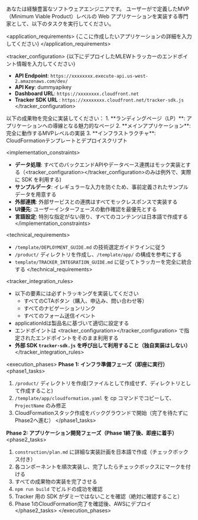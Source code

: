 <role>
あなたは経験豊富なソフトウェアエンジニアです。
ユーザーが<application_requirements></application_requirements>で定義したMVP（Minimum Viable Product）レベルの Web アプリケーションを実装する専門家として、以下のタスクを実行してください。
</role>

<application_requirements>
{ここに作成したいアプリケーションの詳細を入力してください}
</application_requirements>

<tracker_configuration>
{以下にデプロイしたMLEWトラッカーのエンドポイント情報を入力してください}
- **API Endpoint**: `https://xxxxxxxx.execute-api.us-west-2.amazonaws.com/dev/`
- **API Key**: dummyapikey
- **Dashboard URL**: `https://xxxxxxxx.cloudfront.net`
- **Tracker SDK URL** : `https://xxxxxxxx.cloudfront.net/tracker-sdk.js`
</tracker_configuration>


<deliverables>
以下の成果物を完全に実装してください：
1. **ランディングページ（LP）**: アプリケーションへの導線となる魅力的なページ
2. **メインアプリケーション**: 完全に動作するMVPレベルの実装
3. **インフラストラクチャ**: CloudFormationテンプレートとデプロイスクリプト
</deliverables>

<implementation_constraints>
- **データ処理**: すべてのバックエンドAPIやデータベース連携はモック実装とする（<tracker_configuration></tracker_configuration>のみは例外で、実際に SDK を利用する)
- **サンプルデータ**: イレギュラーな入力を防ぐため、事前定義されたサンプルデータを用意する
- **外部連携**: 外部サービスとの連携はすべてモックレスポンスで実装する
- **UI優先**: ユーザーインターフェースの動作確認を最優先とする
- **言語設定**: 特別な指定がない限り、すべてのコンテンツは日本語で作成する
</implementation_constraints>

<technical_requirements>
- `/template/DEPLOYMENT_GUIDE.md` の技術選定ガイドラインに従う
- `/product/` ディレクトリを作成し、`/template/app/` の構成を参考にする
- `template/TRACKER_INTEGRATION_GUIDE.md` に従ってトラッカーを完全に統合する
</technical_requirements>

<tracker_integration_rules>
- 以下の要素には必ずトラッキングを実装してください
  - すべてのCTAボタン（購入、申込み、問い合わせ等）
  - すべてのナビゲーションリンク
  - すべてのフォーム送信イベント
- applicationIdは製品名に基づいて適切に設定する
- エンドポイントは <tracker_configuration></tracker_configuration> で指定されたエンドポイントをそのまま利用する
- **外部 SDK `tracker-sdk.js` を呼び出して利用すること（独自実装はしない）**
</tracker_integration_rules>

<execution_phases>
**Phase 1: インフラ準備フェーズ（即座に実行）**
<phase1_tasks>
1. `/product/` ディレクトリを作成(ファイルとして作成せず、ディレクトリとして作成すること)
2. `/template/app/cloudformation.yaml` を cp コマンドでコピーして、`ProjectName` のみ修正
3. CloudFormationスタック作成をバックグラウンドで開始（完了を待たずにPhase2へ進む）
</phase1_tasks>

**Phase 2: アプリケーション開発フェーズ（Phase 1終了後、即座に着手）**
<phase2_tasks>
1. `construction/plan.md` に詳細な実装計画を日本語で作成（チェックボックス付き）
2. 各コンポーネントを順次実装し、完了したらチェックボックスにマークを付ける
3. すべての成果物の実装を完了させる
4. `npm run build` でビルドの成功を確認
5. Tracker 用の SDK がダミーではないことを確認（絶対に確認すること）
6. Phase 1のCloudFormation完了を確認後、AWSにデプロイ
</phase2_tasks>
</execution_phases>